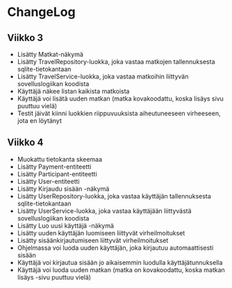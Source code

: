# ChangeLog

## Viikko 3

- Lisätty Matkat-näkymä
- Lisätty TravelRepository-luokka, joka vastaa matkojen tallennuksesta sqlite-tietokantaan
- Lisätty TravelService-luokka, joka vastaa matkoihin liittyvän sovelluslogiikan koodista
- Käyttäjä näkee listan kaikista matkoista
- Käyttäjä voi lisätä uuden matkan (matka kovakoodattu, koska lisäys sivu puuttuu vielä)
- Testit jäivät kiinni luokkien riippuvuuksista aiheutuneeseen virheeseen, jota en löytänyt

## Viikko 4

- Muokattu tietokanta skeemaa
- Lisätty Payment-entiteetti
- Lisätty Participant-entiteetti
- Lisätty User-entiteetti
- Lisätty Kirjaudu sisään -näkymä
- Lisätty UserRepository-luokka, joka vastaa käyttäjän tallennuksesta sqlite-tietokantaan
- Lisätty UserService-luokka, joka vastaa käyttäjään liittyvästä sovelluslogiikan koodista
- Lisätty Luo uusi käyttäjä -näkymä
- Lisätty uuden käyttäjän luomiseen liittyvät virheilmoitukset
- Lisätty sisäänkirjautumiseen liittyvät virheilmoitukset
- Ohjelmassa voi luoda uuden käyttäjän, joka kirjautuu automaattisesti sisään
- Käyttäjä voi kirjautua sisään jo aikaisemmin luodulla käyttäjätunnuksella
- Käyttäjä voi luoda uuden matkan (matka on kovakoodattu, koska matkan lisäys -sivu puuttuu vielä)
